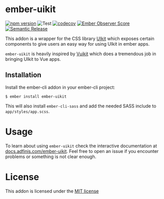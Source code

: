 # ember-uikit

[![npm version](https://badge.fury.io/js/ember-uikit.svg)](https://www.npmjs.com/package/ember-uikit)
![Test](https://github.com/adfinis/ember-uikit/workflows/Test/badge.svg)
[![codecov](https://codecov.io/gh/adfinis/ember-uikit/branch/main/graph/badge.svg)](https://codecov.io/gh/adfinis/ember-uikit)
[![Ember Observer Score](https://emberobserver.com/badges/ember-uikit.svg)](https://emberobserver.com/addons/ember-uikit)
[![Semantic Release](https://img.shields.io/badge/%20%20%F0%9F%93%A6%F0%9F%9A%80-semantic--release-e10079.svg)](https://semantic-release.gitbook.io/)

This addon is a wrapper for the CSS library [UIkit](https://getuikit.com/)
which exposes certain components to give users an easy way for using UIkit in
ember apps.

`ember-uikit` is heavily inspired by [Vuikit](https://github.com/vuikit/vuikit) which does a tremendous job in bringing UIkit to Vue apps.

## Installation

Install the ember-cli addon in your ember-cli project:

```shell
$ ember install ember-uikit
```

This will also install `ember-cli-sass` and add the needed SASS include to `app/styles/app.scss`.

# Usage

To learn about using `ember-uikit` check the interactive documentation at
[docs.adfinis.com/ember-uikit](https://docs.adfinis.com/ember-uikit). Feel free
to open an issue if you encounter problems or something is not clear enough.

# License

This addon is licensed under the [MIT license](http://www.opensource.org/licenses/mit-license.php)
